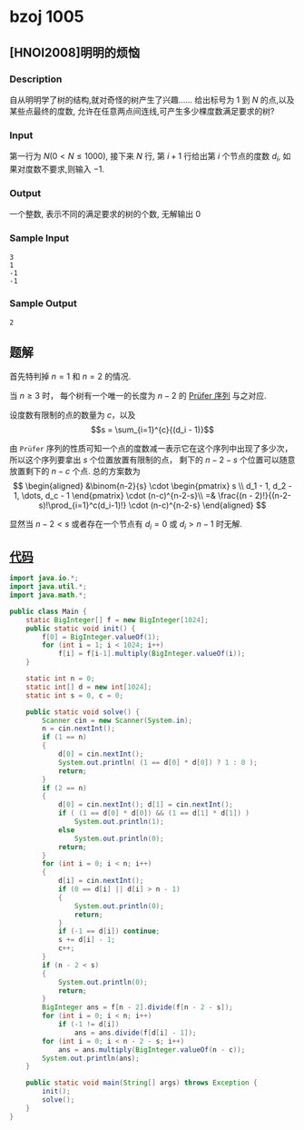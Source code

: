 # bzoj 1005

## [HNOI2008]明明的烦恼
### Description

自从明明学了树的结构,就对奇怪的树产生了兴趣......
给出标号为 $1$ 到 $N$ 的点,以及某些点最终的度数,
允许在任意两点间连线,可产生多少棵度数满足要求的树?

### Input

第一行为 $N(0 < N \le 1000)$,
接下来 $N$ 行, 第 $i+1$ 行给出第 $i$ 个节点的度数 $d_i$,
如果对度数不要求,则输入 $-1$.

### Output

一个整数, 表示不同的满足要求的树的个数, 无解输出 $0$

### Sample Input


    3
    1
    -1
    -1

### Sample Output

    2

## 题解

首先特判掉 $n = 1$ 和 $n = 2$ 的情况.

当 $n \ge 3$ 时，
每个树有一个唯一的长度为 $n - 2$ 的 [Prüfer 序列](/library/graph/tree/prufer.md) 与之对应.

设度数有限制的点的数量为 $c$，以及
$$s = \sum_{i=1}^{c}{(d_i - 1)}$$

由 `Prüfer` 序列的性质可知一个点的度数减一表示它在这个序列中出现了多少次，
所以这个序列要拿出 $s$ 个位置放置有限制的点，
剩下的 $n-2-s$ 个位置可以随意放置剩下的 $n - c$ 个点.
总的方案数为
$$
\begin{aligned}
&\binom{n-2}{s}
\cdot
\begin{pmatrix}
   s \\
   d_1 - 1, d_2 - 1, \dots, d_c - 1
\end{pmatrix}
\cdot
(n-c)^{n-2-s}\\
=&
\frac{(n - 2)!}{(n-2-s)!\prod_{i=1}^c(d_i-1)!}
\cdot (n-c)^{n-2-s}
\end{aligned}
$$

显然当 $n - 2 < s$ 或者存在一个节点有 $d_i = 0$ 或 $d_i > n - 1$ 时无解.

## [代码](https://github.com/ac-voyage/bzoj/blob/master/vol-01/1005/Main.java)
```java
import java.io.*;
import java.util.*;
import java.math.*;

public class Main {
    static BigInteger[] f = new BigInteger[1024];
    public static void init() {
        f[0] = BigInteger.valueOf(1);
        for (int i = 1; i < 1024; i++)
            f[i] = f[i-1].multiply(BigInteger.valueOf(i));
    }

    static int n = 0;
    static int[] d = new int[1024];
    static int s = 0, c = 0;

    public static void solve() {
        Scanner cin = new Scanner(System.in);
        n = cin.nextInt();
        if (1 == n)
        {
            d[0] = cin.nextInt();
            System.out.println( (1 == d[0] * d[0]) ? 1 : 0 );
            return;
        }
        if (2 == n)
        {
            d[0] = cin.nextInt(); d[1] = cin.nextInt();
            if ( (1 == d[0] * d[0]) && (1 == d[1] * d[1]) )
                System.out.println(1);
            else
                System.out.println(0);
            return;
        }
        for (int i = 0; i < n; i++)
        {
            d[i] = cin.nextInt();
            if (0 == d[i] || d[i] > n - 1)
            {
                System.out.println(0);
                return;
            }
            if (-1 == d[i]) continue;
            s += d[i] - 1;
            c++;
        }
        if (n - 2 < s)
        {
            System.out.println(0);
            return;
        }
        BigInteger ans = f[n - 2].divide(f[n - 2 - s]);
        for (int i = 0; i < n; i++)
            if (-1 != d[i])
                ans = ans.divide(f[d[i] - 1]);
        for (int i = 0; i < n - 2 - s; i++)
            ans = ans.multiply(BigInteger.valueOf(n - c));
        System.out.println(ans);
    }

    public static void main(String[] args) throws Exception {
        init();
        solve();
    }
}
```
